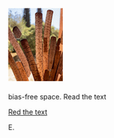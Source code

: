 ## ![](images/offering.gif)


bias-free space.
Read the text

[Red the text](http://enlacezapatista.ezln.org.mx/2021/08/13/apenas-500-anos-despues/)

E.

